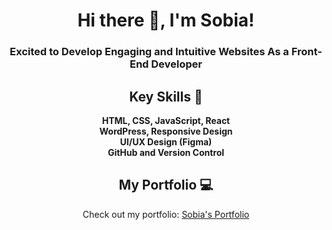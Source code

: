<div align="center">

# Hi there 👋, I'm Sobia!

### Excited to Develop Engaging and Intuitive Websites As a Front-End Developer

## Key Skills 🌟
<p align="center">
  <strong>HTML, CSS, JavaScript, React</strong><br>
  <strong>WordPress, Responsive Design</strong><br>
  <strong>UI/UX Design (Figma)</strong><br>
  <strong>GitHub and Version Control</strong>
</p>

## My Portfolio 💻
Check out my portfolio: [Sobia's Portfolio](https://sobia-portfolio.netlify.app)

</div>




